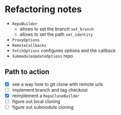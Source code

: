 # Refactoring notes

- `RepoBuilder` 
  - allows to set the branch `set_branch`
  - allows to set the path `set_identity`
- `ProxyOptions`
- `RemoteCallbacks`
- `FetchOptions` configures options and the callback
- `SubmoduleUpdateOptions` repo


## Path to action

- [x] see a way how to git clone with remote urls
- [ ] implement branch and tag checkout 
- [x] reimplement a `RepoCloneBuilder`
- [ ] figure out local cloning
- [ ] figure out submodule cloning